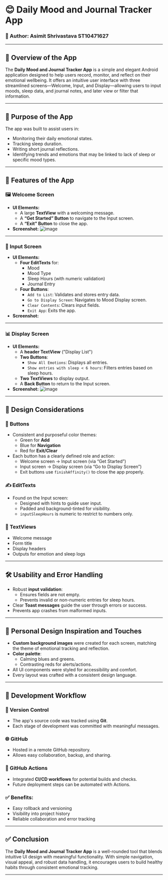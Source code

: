 # 😊 Daily Mood and Journal Tracker App

### 👤 Author: Asimit Shrivastava ST10471627

---

## 📱 Overview of the App
The **Daily Mood and Journal Tracker App** is a simple and elegant Android application designed to help users record, monitor, and reflect on their emotional wellbeing. It offers an intuitive user interface with three streamlined screens—Welcome, Input, and Display—allowing users to input moods, sleep data, and journal notes, and later view or filter that information.

---

## 🎯 Purpose of the App
The app was built to assist users in:
- Monitoring their daily emotional states.
- Tracking sleep duration.
- Writing short journal reflections.
- Identifying trends and emotions that may be linked to lack of sleep or specific mood types.

---

## 🌟 Features of the App

### 🖼️ Welcome Screen
- **UI Elements:**
  - A large **TextView** with a welcoming message.
  - A **“Get Started” Button** to navigate to the Input screen.
  - A **“Exit” Button** to close the app.
- **Screenshot:**
 ![image](https://github.com/user-attachments/assets/23d57d47-6fe1-45a4-8426-de1873a35693)



---

### 📝 Input Screen
- **UI Elements:**
  - **Four EditTexts** for:
    - Mood
    - Mood Type
    - Sleep Hours (with numeric validation)
    - Journal Entry
  - **Four Buttons**:
    - `Add to List`: Validates and stores entry data.
    - `Go to Display Screen`: Navigates to Mood Display screen.
    - `Clear Contents`: Clears input fields.
    - `Exit App`: Exits the app.
- **Screenshot:**
 

---

### 📊 Display Screen
- **UI Elements:**
  - A **header TextView** ("Display List")
  - **Two Buttons**:
    - `Show All Emotions`: Displays all entries.
    - `Show entries with sleep < 6 hours`: Filters entries based on sleep hours.
  - **Two TextViews** to display output.
  - A **Back Button** to return to the Input screen.
- **Screenshot:**
  ![image](https://github.com/user-attachments/assets/ac035efb-f692-4b1c-b620-7e2480de056e)

  



---

## 🎨 Design Considerations

### 🔘 Buttons
- Consistent and purposeful color themes:
  - Green for **Add**
  - Blue for **Navigation**
  - Red for **Exit/Clear**
- Each button has a clearly defined role and action:
  - Welcome screen → Input screen (via “Get Started”)
  - Input screen → Display screen (via “Go to Display Screen”)
  - Exit buttons use `finishAffinity()` to close the app properly.

### ✍️ EditTexts
- Found on the Input screen:
  - Designed with hints to guide user input.
  - Padded and background-tinted for visibility.
  - `inputSleepHours` is numeric to restrict to numbers only.
  
### 📝 TextViews
- Welcome message
- Form title
- Display headers
- Outputs for emotion and sleep logs


---

## 🛠️ Usability and Error Handling
- Robust **input validation**:
  - Ensures fields are not empty.
  - Prevents invalid or non-numeric entries for sleep hours.
- Clear **Toast messages** guide the user through errors or success.
- Prevents app crashes from malformed inputs.

---

## 🎨 Personal Design Inspiration and Touches
- **Custom background images** were created for each screen, matching the theme of emotional tracking and reflection.
- **Color palette**:
  - Calming blues and greens.
  - Contrasting reds for alerts/actions.
- All UI components were styled for accessibility and comfort.
- Every layout was crafted with a consistent design language.


---

## 🔁 Development Workflow

### 🧠 Version Control
- The app's source code was tracked using **Git**.
- Each stage of development was committed with meaningful messages.

### 🌐 GitHub
- Hosted in a remote GitHub repository.
- Allows easy collaboration, backup, and sharing.

### 🤖 GitHub Actions
- Integrated **CI/CD workflows** for potential builds and checks.
- Future deployment steps can be automated with Actions.

### ✅ Benefits:
- Easy rollback and versioning
- Visibility into project history
- Reliable collaboration and error tracking

---

## ✅ Conclusion
The **Daily Mood and Journal Tracker App** is a well-rounded tool that blends intuitive UI design with meaningful functionality. With simple navigation, visual appeal, and robust data handling, it encourages users to build healthy habits through consistent emotional tracking.

---

